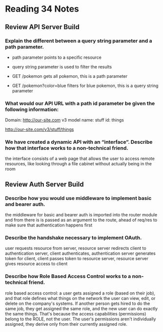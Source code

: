 # Reading 34 Notes

## Review API Server Build

### Explain the different between a query string parameter and a path parameter.

- path parameter points to a specific resource
- query string parameter is used to filter the results

- GET /pokemon gets all pokemon, this is a path parameter

- GET /pokemon?color=blue filters for blue pokemon, this is a query string parameter

### What would our API URL with a path id parameter be given the following information:

Domain: http://our-site.com
v3
model name: stuff
id: things

http://our-site.com/v3/stuff/things

### We have created a dynamic API with an “interface”. Describe how that interface works to a non-technical friend.

the interface consists of a web page that allows the user to access remote resources, like looking through a file cabinet without actually being in the room

## Review Auth Server Build

### Describe how you would use middleware to implement basic and bearer auth.

the middleware for basic and bearer auth is imported into the router module and from there is is passed as an argument to the route, ahead of req/res to make sure that authentication happens first

### Describe the handshake necessary to implement OAuth.

user requests resource from server, resource server redirects client to authentication server, client authenticates, authentication server generates token for client, client passes token to resource server, resource server gives resource access to client

### Describe how Role Based Access Control works to a non-technical friend.

role based access control: a user gets assigned a role (based on their job), and that role defines what things on the network the user can view, edit, or delete on the company's systems. If another person gets hired to do the same job, they get assigned the same role, and the new user can do exactly the same things. That's because the access capabilities (permissions) belong to the ROLE, not the user. The user's permissions aren't individually assigned, they derive only from their currently assigned role.